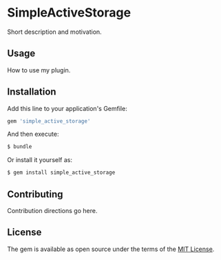 # SimpleActiveStorage
Short description and motivation.

## Usage
How to use my plugin.

## Installation
Add this line to your application's Gemfile:

```ruby
gem 'simple_active_storage'
```

And then execute:
```bash
$ bundle
```

Or install it yourself as:
```bash
$ gem install simple_active_storage
```

## Contributing
Contribution directions go here.

## License
The gem is available as open source under the terms of the [MIT License](https://opensource.org/licenses/MIT).
